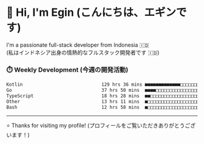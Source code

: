 # 👋 Hi, I'm Egin (こんにちは、エギンです)

I'm a passionate full-stack developer from Indonesia 🇮🇩  
(私はインドネシア出身の情熱的なフルスタック開発者です 🇮🇩)

### ⏱️ Weekly Development (今週の開発活動)

<!--START_SECTION:waka-->

```txt
Kotlin                             129 hrs 36 mins ■■■■■■■■■■■■■□□□□□□□□□□□□   52.32 %
Go                                 37 hrs 50 mins  ■■■■□□□□□□□□□□□□□□□□□□□□□   15.28 %
TypeScript                         18 hrs 28 mins  ■■□□□□□□□□□□□□□□□□□□□□□□□   07.46 %
Other                              13 hrs 11 mins  ■□□□□□□□□□□□□□□□□□□□□□□□□   05.33 %
Bash                               12 hrs 58 mins  ■□□□□□□□□□□□□□□□□□□□□□□□□   05.24 %
```

<!--END_SECTION:waka-->

---

⭐️ Thanks for visiting my profile! (プロフィールをご覧いただきありがとうございます！)


<!-- Security scan triggered at 2025-09-02 02:45:51 -->